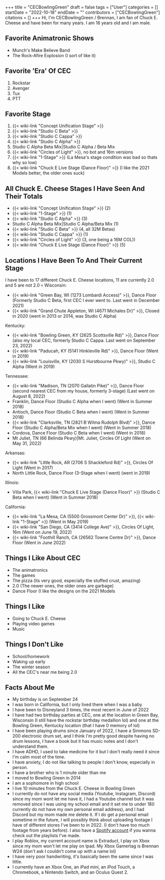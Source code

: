 +++
title = "CECBowlingGreen"
draft = false
tags = ["User"]
categories = []
startDate = "2022-10-18"
endDate = ""
contributors = ["CECBowlingGreen"]
citations = []
+++
Hi, I'm CECBowlingGreen / Brennan, I am fan of Chuck E. Cheese and have been for many years. I am 16 years old and I am male.

## Favorite Animatronic Shows

- Munch's Make Believe Band
- The Rock-Afire Explosion (I sort of like it)

## Favorite 'Era' Of CEC

1.  Rockstar
2.  Avenger
3.  Tux
4.  PTT

## Favorite Stage

1.  {{< wiki-link "Concept Unification Stage" >}}
2.  {{< wiki-link "Studio C Beta" >}}
3.  {{< wiki-link "Studio C Cappa" >}}
4.  {{< wiki-link "Studio C Alpha" >}}
5.  Studio C Alpha Beta Mix|Studio C Alpha / Beta Mix
6.  {{< wiki-link "Circles of Light" >}}, no bot and 16m versions
7.  {{< wiki-link "1-Stage" >}} (La Mesa's stage condition was bad so thats why so low)
8.  {{< wiki-link "Chuck E Live Stage (Dance Floor)" >}} (I like the 2021 Models better, the older ones suck)

## All Chuck E. Cheese Stages I Have Seen And Their Totals

- {{< wiki-link "Concept Unification Stage" >}} (2)
- {{< wiki-link "1-Stage" >}} (1)
- {{< wiki-link "Studio C Alpha" >}} (3)
- Studio C Alpha Beta Mix|Studio C Alpha/Beta Mix (1)
- {{< wiki-link "Studio C Beta" >}} (4, all 32M Betas)
- {{< wiki-link "Studio C Cappa" >}} (1)
- {{< wiki-link "Circles of Light" >}} (3, one being a 16M COL))
- {{< wiki-link "Chuck E Live Stage (Dance Floor)" >}} (5)

## Locations I Have Been To And Their Current Stage

I have been to 17 different Chuck E. Cheese locations, 11 are currently 2.0 and 5 are not 2.0 💀
Wisconsin:

- {{< wiki-link "Green Bay, WI (1273 Lombardi Access)" >}}, Dance Floor (Formerly Studio C Beta, first CEC I ever went to. Last went in December 2021)
- {{< wiki-link "Grand Chute Appleton, WI (4671 Michales Dr)" >}}, Closed in 2020 (went in 2013 or 2014, was Studio C Alpha)

Kentucky:

- {{< wiki-link "Bowling Green, KY (2625 Scottsville Rd)" >}}, Dance Floor (also my local CEC, formerly Studio C Cappa. Last went on September 23, 2022)
- {{< wiki-link "Paducah, KY (5141 Hinkleville Rd)" >}}, Dance Floor (Went in 2019)
- {{< wiki-link "Louisville, KY (2030 S Hurstbourne Pkwy)" >}}, Studio C Alpha (Went in 2019)

Tennessee:

- {{< wiki-link "Madison, TN (2070 Gallatin Pike)" >}}, Dance Floor (second nearest CEC from my house, formerly 3-stage) (Last went on August 8, 2022)
- Franklin, Dance Floor (Studio C Alpha when I went) (Went in Summer 2018)
- Antioch, Dance Floor (Studio C Beta when I went) (Went in Summer 2018)
- {{< wiki-link "Clarksville, TN (2821 B Wilma Rudolph Blvd)" >}}, Dance Floor (Studio C Alpha/Beta Mix when I went) (Went in Summer 2018)
- Cordova, Dance Floor (Studio C Beta when I went) (Went in 2018)
- Mt Juliet, TN (66 Belinda Pkwy)|Mt. Juliet, Circles Of Light (Went on May 31, 2022)

Arkansas:

- {{< wiki-link "Little Rock, AR (2706 S Shackleford Rd)" >}}, Circles Of Light (Went in 2017)
- North Little Rock, Dance Floor (3-Stage when I went) (went in 2019)

Illinois:

- Villa Park, {{< wiki-link "Chuck E Live Stage (Dance Floor)" >}} (Studio C Beta when I went) (Went in Summer 2018)

California:

- {{< wiki-link "La Mesa, CA (5500 Grossmont Center Dr)" >}}, {{< wiki-link "1-Stage" >}} (Went in May 2019)
- {{< wiki-link "San Diego, CA (3414 College Ave)" >}}, Circles Of Light, 16m (Went on June 19, 2022)
- {{< wiki-link "Foothill Ranch, CA (26562 Towne Centre Dr)" >}}, Dance Floor (Went in June 2022)

## Things I Like About CEC

- The animatronics
- The games
- The pizza (its very good, especially the stuffed crust, amazing)
- 2.0 (The newer ones, the older ones are garbage)
- Dance Floor (I like the designs on the 2021 Models

## Things I Like

- Going to Chuck E. Cheese
- Playing video games
- Music

## Things I Don't Like

- School/homework
- Waking up early
- The winter season
- All the CEC's near me being 2.0

## Facts About Me

- My birthday is on September 24
- I was born in California, but I only lived there when I was a baby
- I have been to Disneyland 3 times, the most recent in June of 2022
- I have had two birthday parties at CEC, one at the location in Green Bay, Wisconsin (I still have the rockstar birthday medallion lol) and one at the Bowling Green, Kentucky location (that I have 0 memory of lol)
- I have been playing drums since January of 2022, I have a Simmons SD-200 electronic drum set, and I think I'm pretty good despite having no drum lessons, I have a book but it has music notes and I don't understand them.
- I have ADHD, I used to take medicine for it but I don't really need it since I'm calm most of the time.
- I have anxiety, I do not like talking to people I don't know, especially in person.
- I have a brother who is 1 minute older than me
- I moved to Bowling Green in 2014
- I am a sophomore in high school
- I live 10 minutes from the Chuck E. Cheese in Bowling Green
- I currently do not have any social media (Youtube, Instagram, Discord) since my mom wont let me have it, I had a Youtube channel but it was removed since I was using my school email and it set me to under 18(I currently do not have my own personal email address), and I had Discord but my mom made me delete it. If I do get a personal email sometime in the future, I will possibly think about uploading footage I have of different stores I've been to in 2022. (I don't have too much footage from years before). I also have a [Spotify account](https://open.spotify.com/user/brennanw0924) if you wanna check out the playlists I've made.
- I play Roblox, my current account name is Extraduct, I play on Xbox since my mom won't let me play on Ipad. My Xbox Gamertag is Brennan W24 (don't ask I couldn't come up with a name lol)
- I have very poor handwriting, it's basically been the same since I was little.
- I currently have an Xbox One, an iPad mini, an iPod Touch, a Chromebook, a Nintendo Switch, and an Oculus Quest 2.
